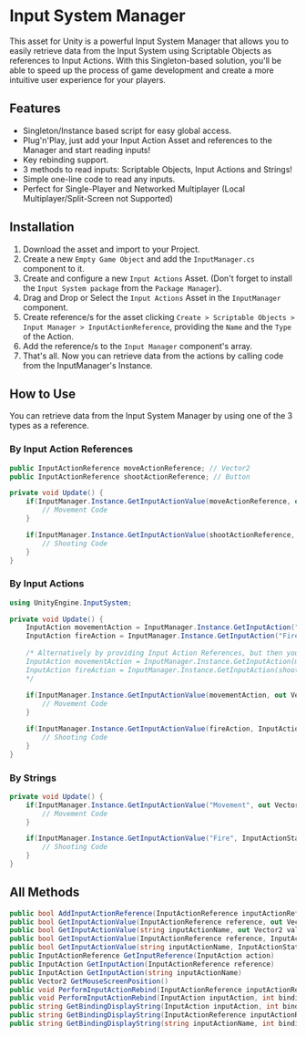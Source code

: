 # Input System Manager

This asset for Unity is a powerful Input System Manager that allows you to easily retrieve data from the Input System using Scriptable Objects as references to Input Actions. With this Singleton-based solution, you'll be able to speed up the process of game development and create a more intuitive user experience for your players. 

## Features
* Singleton/Instance based script for easy global access.
* Plug'n'Play, just add your Input Action Asset and references to the Manager and start reading inputs!
* Key rebinding support.
* 3 methods to read inputs: Scriptable Objects, Input Actions and Strings!
* Simple one-line code to read any inputs.
* Perfect for Single-Player and Networked Multiplayer (Local Multiplayer/Split-Screen not Supported)

## Installation
1. Download the asset and import to your Project.
2. Create a new `Empty Game Object` and add the `InputManager.cs` component to it.
3. Create and configure a new `Input Actions` Asset. (Don't forget to install the `Input System package` from the `Package Manager`).
4. Drag and Drop or Select the `Input Actions` Asset in the `InputManager` component.
5. Create reference/s for the asset clicking `Create > Scriptable Objects > Input Manager > InputActionReference`, providing the `Name` and the `Type` of the Action.
6. Add the reference/s to the `Input Manager` component's array.
7. That's all. Now you can retrieve data from the actions by calling code from the InputManager's Instance.

## How to Use
You can retrieve data from the Input System Manager by using one of the 3 types as a reference.
### By Input Action References
```csharp
public InputActionReference moveActionReference; // Vector2
public InputActionReference shootActionReference; // Button

private void Update() {
    if(InputManager.Instance.GetInputActionValue(moveActionReference, out Vector2 moveInputValue)) {
        // Movement Code
    }

    if(InputManager.Instance.GetInputActionValue(shootActionReference, InputActionState.WasPressedThisFrame)) {
        // Shooting Code
    }
}
```
### By Input Actions
```csharp
using UnityEngine.InputSystem;

private void Update() {
    InputAction movementAction = InputManager.Instance.GetInputAction("Movement");
    InputAction fireAction = InputManager.Instance.GetInputAction("Fire");
    
    /* Alternatively by providing Input Action References, but then you could just use the Input Action References itself...
    InputAction movementAction = InputManager.Instance.GetInputAction(moveActionReference);
    InputAction fireAction = InputManager.Instance.GetInputAction(shootActionReference);
    */
    
    if(InputManager.Instance.GetInputActionValue(movementAction, out Vector2 moveInputValue)) {
        // Movement Code
    }

    if(InputManager.Instance.GetInputActionValue(fireAction, InputActionState.WasPressedThisFrame)) {
        // Shooting Code
    }
}
```
### By Strings
```csharp
private void Update() {
    if(InputManager.Instance.GetInputActionValue("Movement", out Vector2 moveInputValue)) {
        // Movement Code
    }

    if(InputManager.Instance.GetInputActionValue("Fire", InputActionState.WasPressedThisFrame)) {
        // Shooting Code
    }
}
```

## All Methods
```csharp
public bool AddInputActionReference(InputActionReference inputActionReference)
public bool GetInputActionValue(InputActionReference reference, out Vector2 value)
public bool GetInputActionValue(string inputActionName, out Vector2 value)
public bool GetInputActionValue(InputActionReference reference, InputActionState inputActionState)
public bool GetInputActionValue(string inputActionName, InputActionState inputActionState)
public InputActionReference GetInputReference(InputAction action)
public InputAction GetInputAction(InputActionReference reference)
public InputAction GetInputAction(string inputActionName)
public Vector2 GetMouseScreenPosition()
public void PerformInputActionRebind(InputActionReference inputActionReference, int bindingIndex)
public void PerformInputActionRebind(InputAction inputAction, int bindingIndex)
public string GetBindingDisplayString(InputAction inputAction, int bindingIndex)
public string GetBindingDisplayString(InputActionReference inputActionReference, int bindingIndex)
public string GetBindingDisplayString(string inputActionName, int bindingIndex)
```
